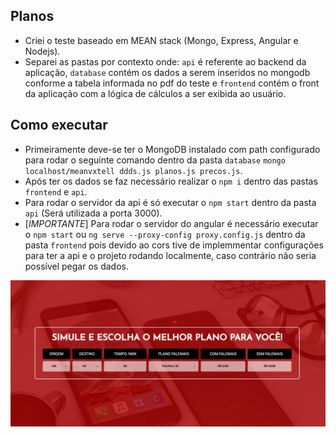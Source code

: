 ## Planos

- Criei o teste baseado em MEAN stack (Mongo, Express, Angular e Nodejs).
- Separei as pastas por contexto onde: `api` é referente ao backend da aplicação, `database` contém os dados a serem inseridos no mongodb conforme a tabela informada no pdf do teste e `frontend` contém o front da aplicação com a lógica de cálculos a ser exibida ao usuário.

## Como executar

- Primeiramente deve-se ter o MongoDB instalado com path configurado para rodar o seguinte comando dentro da pasta `database` `mongo localhost/meanvxtell ddds.js planos.js precos.js`.
- Após ter os dados se faz necessário realizar o `npm i` dentro das pastas `frontend` e `api`.
- Para rodar o servidor da api é só executar o `npm start` dentro da pasta `api` (Será utilizada a porta 3000).
- [*IMPORTANTE*] Para rodar o servidor do angular é necessário executar o `npm start` ou `ng serve --proxy-config proxy.config.js` dentro da pasta `frontend` pois devido ao cors tive de implemmentar configurações para ter a api e o projeto rodando localmente, caso contrário não seria possível pegar os dados.

![Print of MEAN cellphone plans](print.png)
